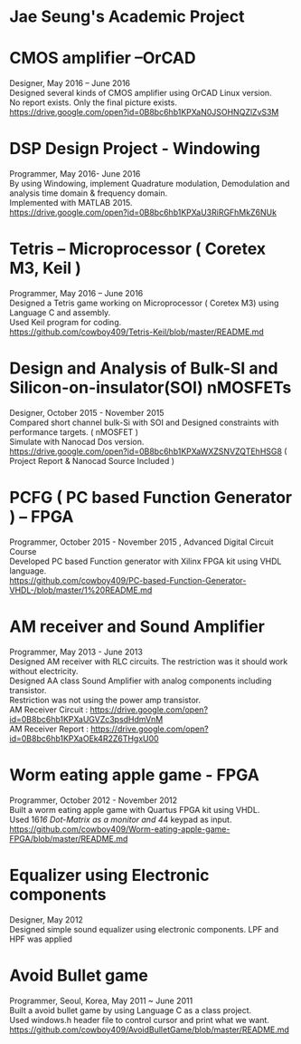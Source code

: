 # Jae Seung's Academic Project

# CMOS amplifier –OrCAD
Designer, May  2016 – June 2016  
Designed several kinds of CMOS amplifier using OrCAD Linux version.  
No report exists. Only the final picture exists.
https://drive.google.com/open?id=0B8bc6hb1KPXaN0JSOHNQZlZvS3M  

# DSP Design Project - Windowing
Programmer, May 2016- June 2016  
By using Windowing, implement Quadrature modulation, Demodulation and analysis time domain & frequency domain.  
Implemented with MATLAB 2015.  
https://drive.google.com/open?id=0B8bc6hb1KPXaU3RiRGFhMkZ6NUk


# Tetris – Microprocessor ( Coretex M3, Keil )
Programmer, May  2016 – June 2016  
Designed a Tetris game working on Microprocessor ( Coretex M3) using Language C and assembly.  
Used Keil program for coding.  
https://github.com/cowboy409/Tetris-Keil/blob/master/README.md  

# Design and Analysis of Bulk-SI and Silicon-on-insulator(SOI) nMOSFETs
Designer, October  2015 - November 2015  
Compared short channel bulk-Si with SOI and Designed constraints with performance targets. ( nMOSFET )  
Simulate with Nanocad Dos version.  
https://drive.google.com/open?id=0B8bc6hb1KPXaWXZSNVZQTEhHSG8  ( Project Report & Nanocad Source Included )  

# PCFG ( PC based Function Generator ) – FPGA 
Programmer, October  2015 - November 2015 , Advanced Digital Circuit Course  
Developed PC based Function generator with Xilinx FPGA kit using VHDL language.  
https://github.com/cowboy409/PC-based-Function-Generator-VHDL-/blob/master/1%20README.md  

# AM receiver and Sound Amplifier
Programmer, May  2013 - June 2013  
Designed AM receiver with RLC circuits. The restriction was it should work without electricity.  
Designed AA class Sound Amplifier with analog components including transistor.  
Restriction was not using the power amp transistor.  
AM Receiver Circuit : https://drive.google.com/open?id=0B8bc6hb1KPXaUGVZc3psdHdmVnM  
AM Receiver Report : https://drive.google.com/open?id=0B8bc6hb1KPXaOEk4R2Z6THgxU00  

# Worm eating apple game - FPGA
Programmer, October  2012 - November 2012  
Built a worm eating apple game with Quartus FPGA kit using VHDL.  
Used 16*16 Dot-Matrix as a monitor and 4*4 keypad as input.  
https://github.com/cowboy409/Worm-eating-apple-game-FPGA/blob/master/README.md


# Equalizer using Electronic components
Designer, May  2012  
Designed simple sound equalizer using electronic components. LPF and HPF was applied  

# Avoid Bullet game 
Programmer, Seoul, Korea, May 2011 ~ June 2011  
Built a avoid bullet game by using Language C as a class project.  
Used windows.h header file to control cursor and print what we want.  
https://github.com/cowboy409/AvoidBulletGame/blob/master/README.md  
